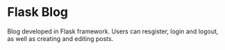 # Flask Blog 

Blog developed in Flask framework.
Users can resgister, login and logout, as well as creating and editing posts.